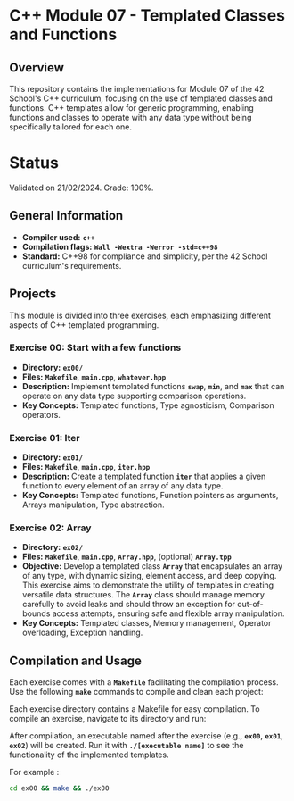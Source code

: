 # **C++ Module 07 - Templated Classes and Functions**

## **Overview**

This repository contains the implementations for Module 07 of the 42 School's C++ curriculum, focusing on the use of templated classes and functions. C++ templates allow for generic programming, enabling functions and classes to operate with any data type without being specifically tailored for each one.

# **Status**

Validated on 21/02/2024. Grade: 100%.

## **General Information**

- **Compiler used:** **`c++`**
- **Compilation flags:** **`Wall -Wextra -Werror -std=c++98`**
- **Standard:** C++98 for compliance and simplicity, per the 42 School curriculum's requirements.

## **Projects**

This module is divided into three exercises, each emphasizing different aspects of C++ templated programming.

### **Exercise 00: Start with a few functions**

- **Directory:** **`ex00/`**
- **Files:** **`Makefile`**, **`main.cpp`**, **`whatever.hpp`**
- **Description:** Implement templated functions **`swap`**, **`min`**, and **`max`** that can operate on any data type supporting comparison operations.
- **Key Concepts:** Templated functions, Type agnosticism, Comparison operators.

### **Exercise 01: Iter**

- **Directory:** **`ex01/`**
- **Files:** **`Makefile`**, **`main.cpp`**, **`iter.hpp`**
- **Description:** Create a templated function **`iter`** that applies a given function to every element of an array of any data type.
- **Key Concepts:** Templated functions, Function pointers as arguments, Arrays manipulation, Type abstraction.

### **Exercise 02: Array**

- **Directory:** **`ex02/`**
- **Files:** **`Makefile`**, **`main.cpp`**, **`Array.hpp`**, (optional) **`Array.tpp`**
- **Objective:** Develop a templated class **`Array`** that encapsulates an array of any type, with dynamic sizing, element access, and deep copying. This exercise aims to demonstrate the utility of templates in creating versatile data structures. The **`Array`** class should manage memory carefully to avoid leaks and should throw an exception for out-of-bounds access attempts, ensuring safe and flexible array manipulation.
- **Key Concepts:** Templated classes, Memory management, Operator overloading, Exception handling.

## **Compilation and Usage**

Each exercise comes with a **`Makefile`** facilitating the compilation process. Use the following **`make`** commands to compile and clean each project:

Each exercise directory contains a Makefile for easy compilation. To compile an exercise, navigate to its directory and run:

After compilation, an executable named after the exercise (e.g., **`ex00`**, **`ex01`**, **`ex02`**) will be created. Run it with **`./[executable name]`** to see the functionality of the implemented templates.

For example :

```bash
cd ex00 && make && ./ex00
```
